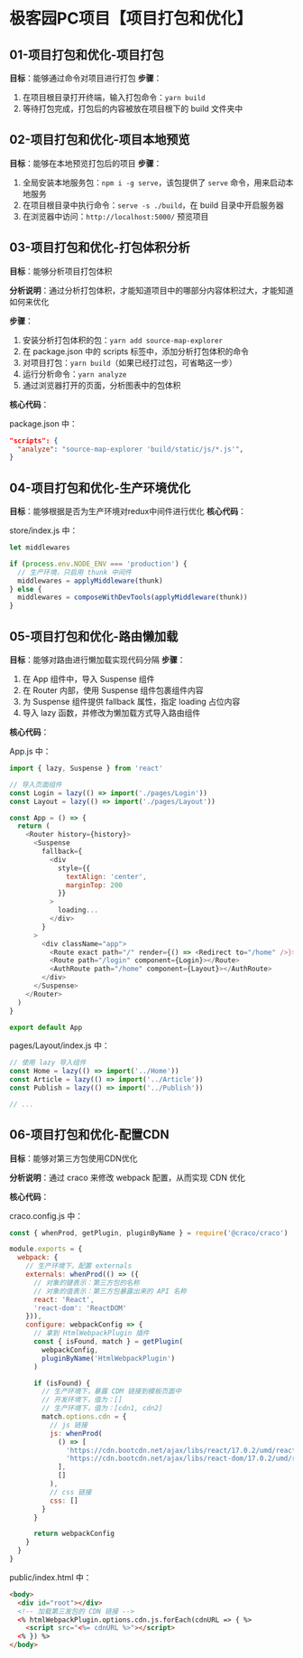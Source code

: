 # 极客园PC项目【项目打包和优化】

## 01-项目打包和优化-项目打包

**目标**：能够通过命令对项目进行打包
**步骤**：

1. 在项目根目录打开终端，输入打包命令：`yarn build`
2. 等待打包完成，打包后的内容被放在项目根下的 build 文件夹中

## 02-项目打包和优化-项目本地预览

**目标**：能够在本地预览打包后的项目
**步骤**：

1. 全局安装本地服务包：`npm i -g serve`，该包提供了 `serve` 命令，用来启动本地服务
2. 在项目根目录中执行命令：`serve -s ./build`，在 build 目录中开启服务器
3. 在浏览器中访问：`http://localhost:5000/` 预览项目

## 03-项目打包和优化-打包体积分析

**目标**：能够分析项目打包体积

**分析说明**：通过分析打包体积，才能知道项目中的哪部分内容体积过大，才能知道如何来优化

**步骤**：

1. 安装分析打包体积的包：`yarn add source-map-explorer`
2. 在 package.json 中的 scripts 标签中，添加分析打包体积的命令
3. 对项目打包：`yarn build`（如果已经打过包，可省略这一步）
4. 运行分析命令：`yarn analyze`
5. 通过浏览器打开的页面，分析图表中的包体积

**核心代码**：

package.json 中：

```json
"scripts": {
  "analyze": "source-map-explorer 'build/static/js/*.js'",
}
```

## 04-项目打包和优化-生产环境优化

**目标**：能够根据是否为生产环境对redux中间件进行优化
**核心代码**：

store/index.js 中：

```js
let middlewares

if (process.env.NODE_ENV === 'production') {
  // 生产环境，只启用 thunk 中间件
  middlewares = applyMiddleware(thunk)
} else {
  middlewares = composeWithDevTools(applyMiddleware(thunk))
}
```

## 05-项目打包和优化-路由懒加载

**目标**：能够对路由进行懒加载实现代码分隔
**步骤**：

1. 在 App 组件中，导入 Suspense 组件
2. 在 Router 内部，使用 Suspense 组件包裹组件内容
3. 为 Suspense 组件提供 fallback 属性，指定 loading 占位内容
4. 导入 lazy 函数，并修改为懒加载方式导入路由组件

**核心代码**：

App.js 中：

```js
import { lazy, Suspense } from 'react'

// 导入页面组件
const Login = lazy(() => import('./pages/Login'))
const Layout = lazy(() => import('./pages/Layout'))

const App = () => {
  return (
    <Router history={history}>
      <Suspense
        fallback={
          <div
            style={{
              textAlign: 'center',
              marginTop: 200
            }}
          >
            loading...
          </div>
        }
      >
        <div className="app">
          <Route exact path="/" render={() => <Redirect to="/home" />}></Route>
          <Route path="/login" component={Login}></Route>
          <AuthRoute path="/home" component={Layout}></AuthRoute>
        </div>
      </Suspense>
    </Router>
  )
}

export default App
```

pages/Layout/index.js 中：

```js
// 使用 lazy 导入组件
const Home = lazy(() => import('../Home'))
const Article = lazy(() => import('../Article'))
const Publish = lazy(() => import('../Publish'))

// ...
```

## 06-项目打包和优化-配置CDN

**目标**：能够对第三方包使用CDN优化

**分析说明**：通过 craco 来修改 webpack 配置，从而实现 CDN 优化

**核心代码**：

craco.config.js 中：

```js
const { whenProd, getPlugin, pluginByName } = require('@craco/craco')

module.exports = {
  webpack: {
    // 生产环境下，配置 externals
    externals: whenProd(() => ({
      // 对象的键表示：第三方包的名称
      // 对象的值表示：第三方包暴露出来的 API 名称
      react: 'React',
      'react-dom': 'ReactDOM'
    })),
    configure: webpackConfig => {
      // 拿到 HtmlWebpackPlugin 插件
      const { isFound, match } = getPlugin(
        webpackConfig,
        pluginByName('HtmlWebpackPlugin')
      )

      if (isFound) {
        // 生产环境下，暴露 CDM 链接到模板页面中
        // 开发环境下，值为：[]
        // 生产环境下，值为：[cdn1, cdn2]
        match.options.cdn = {
          // js 链接
          js: whenProd(
            () => [
              'https://cdn.bootcdn.net/ajax/libs/react/17.0.2/umd/react.production.min.js',
              'https://cdn.bootcdn.net/ajax/libs/react-dom/17.0.2/umd/react-dom.production.min.js'
            ],
            []
          ),
          // css 链接
          css: []
        }
      }

      return webpackConfig
    }
  }
}
```

public/index.html 中：

```html
<body>
  <div id="root"></div>
  <!-- 加载第三发包的 CDN 链接 -->
  <% htmlWebpackPlugin.options.cdn.js.forEach(cdnURL => { %>
    <script src="<%= cdnURL %>"></script>
  <% }) %>
</body>
```

